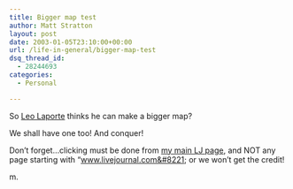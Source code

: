 ```yaml
---
title: Bigger map test
author: Matt Stratton
layout: post
date: 2003-01-05T23:10:00+00:00
url: /life-in-general/bigger-map-test
dsq_thread_id:
  - 28244693
categories:
  - Personal

---
```

So [Leo Laporte][1] thinks he can make a bigger map?

We shall have one too! And conquer!

<div style="width:100%;">
</div>

Don&#8217;t forget&#8230;clicking must be done from [my main LJ page][2], and NOT any page starting with &#8220;www.livejournal.com&#8221; or we won&#8217;t get the credit!

m.

 [1]: https://www.leoville.com
 [2]: https://mugsy1274.livejournal.com